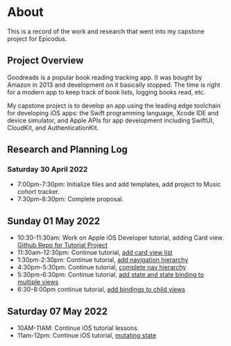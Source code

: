 # About

This is a record of the work and research that went into my capstone project for Epicodus.

## Project Overview
Goodreads is a popular book reading tracking app. It was bought by Amazon in 2013 and development on it basically stopped. The time is right for a modern app to keep track of book lists, logging books read, etc.

My capstone project is to develop an app using the leading edge toolchain for developing iOS apps: the Swift programming language, Xcode IDE and device simulator, and Apple APIs for app development including SwiftUI, CloudKit, and AuthenticationKit.

## Research and Planning Log

### Saturday 30 April 2022
* 7:00pm-7:30pm: Initialize files and add templates, add project to Music cohort tracker.
* 7:30pm-8:30pm: Complete proposal.

## Sunday 01 May 2022
* 10:30-11:30am: Work on Apple iOS Developer tutorial, adding Card view. [Github Repo for Tutorial Project](https://www.github.com/meilar/Scrumdinger)
* 11:30am-12:30pm: Continue tutorial, [add card view list](https://github.com/meilar/scrumdinger/commit/333eff6fa0a237b63fa83618388764c848c1a1f6)
* 1:30pm-2:30pm: Continue tutorial, [add navigation hierarchy](https://github.com/meilar/scrumdinger/commit/662ca698d7a227f93fe25a7b1c215ccfac066b7c)
* 4:30pm-5:30pm: Continue tutorial, [complete nav hierarchy](https://github.com/meilar/scrumdinger/commit/6f8398d9286e064314c10f5546b6e50563d05c29)
* 5:30pm-6:30pm: Continue tutorial, [add state and state binding to multiple views](https://github.com/meilar/scrumdinger/commit/c03d94248c157c58aa039f07816d0967512e8049)
* 6:30-8:00pm continue tutorial, [add bindings to child views](https://github.com/meilar/scrumdinger/commit/e8b1b99dcf334ee8dea86024b28dce0e1239ffbd)

## Saturday 07 May 2022
* 10AM-11AM: Continue iOS tutorial lessons.
* 11am-12pm: Continue iOS tutorial, [mutating state](https://github.com/meilar/scrumdinger/commit/1af76fd961f8b45dba09673408561574c1a57212)  